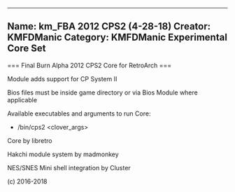 -----------------------
Name: km_FBA 2012 CPS2 (4-28-18)
Creator: KMFDManic
Category: KMFDManic Experimental Core Set
-----------------------
=== Final Burn Alpha 2012 CPS2 Core for RetroArch ===

Module adds support for CP System II

Bios files must be inside game directory or via Bios Module where applicable

Available executables and arguments to run Core:
- /bin/cps2 <rom> <clover_args>

Core by libretro

Hakchi module system by madmonkey

NES/SNES Mini shell integration by Cluster

(c) 2016-2018
